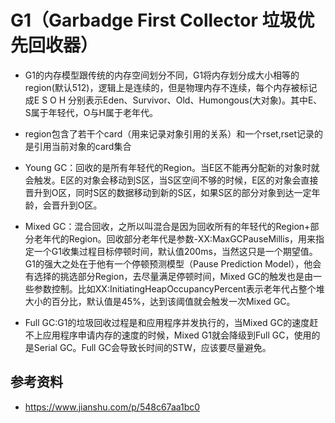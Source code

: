 # G1（Garbadge First Collector 垃圾优先回收器）  

* G1的内存模型跟传统的内存空间划分不同，G1将内存划分成大小相等的region(默认512)，逻辑上是连续的，但是物理内存不连续，每个内存被标记成E S O H 分别表示Eden、Survivor、Old、Humongous(大对象)。其中E、S属于年轻代，O与H属于老年代。  
* region包含了若干个card（用来记录对象引用的关系）和一个rset,rset记录的是引用当前对象的card集合

* Young GC：回收的是所有年轻代的Region。当E区不能再分配新的对象时就会触发。E区的对象会移动到S区，当S区空间不够的时候，E区的对象会直接晋升到O区，同时S区的数据移动到新的S区，如果S区的部分对象到达一定年龄，会晋升到O区。
* Mixed GC：混合回收，之所以叫混合是因为回收所有的年轻代的Region+部分老年代的Region。回收部分老年代是参数-XX:MaxGCPauseMillis，用来指定一个G1收集过程目标停顿时间，默认值200ms，当然这只是一个期望值。G1的强大之处在于他有一个停顿预测模型（Pause Prediction Model），他会有选择的挑选部分Region，去尽量满足停顿时间，Mixed GC的触发也是由一些参数控制。比如XX:InitiatingHeapOccupancyPercent表示老年代占整个堆大小的百分比，默认值是45%，达到该阈值就会触发一次Mixed GC。
* Full GC:G1的垃圾回收过程是和应用程序并发执行的，当Mixed GC的速度赶不上应用程序申请内存的速度的时候，Mixed G1就会降级到Full GC，使用的是Serial GC。Full GC会导致长时间的STW，应该要尽量避免。


## 参考资料  

* https://www.jianshu.com/p/548c67aa1bc0  